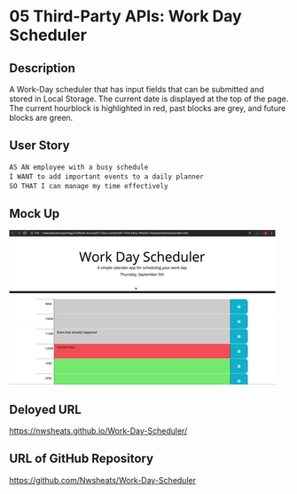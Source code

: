 # 05 Third-Party APIs: Work Day Scheduler

## Description

A Work-Day scheduler that has input fields that can be submitted and stored in Local Storage. The current date is displayed at the top of the page. The current hourblock is highlighted in red, past blocks are grey, and future blocks are green.

## User Story

```md
AS AN employee with a busy schedule
I WANT to add important events to a daily planner
SO THAT I can manage my time effectively
```

## Mock Up

![A user clicks on slots on the color-coded calendar and edits the events.](/05-third-party-apis-homework-demo.gif)


## Deloyed URL

https://nwsheats.github.io/Work-Day-Scheduler/

## URL of GitHub Repository

https://github.com/Nwsheats/Work-Day-Scheduler

